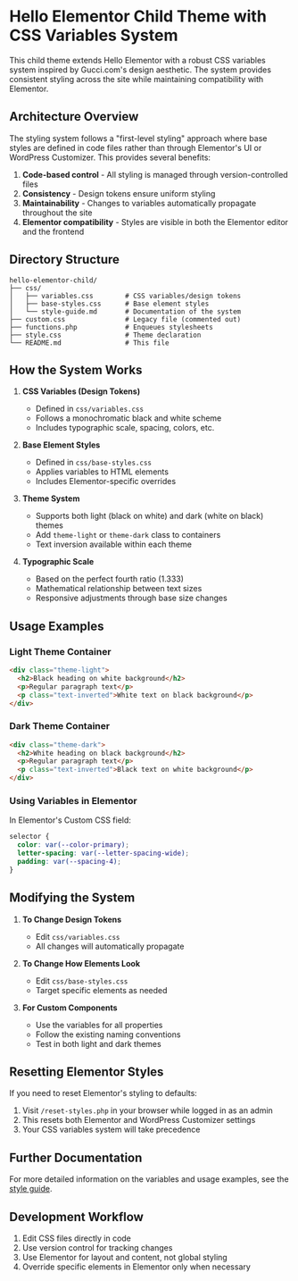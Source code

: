 # Hello Elementor Child Theme with CSS Variables System

This child theme extends Hello Elementor with a robust CSS variables system inspired by Gucci.com's design aesthetic. The system provides consistent styling across the site while maintaining compatibility with Elementor.

## Architecture Overview

The styling system follows a "first-level styling" approach where base styles are defined in code files rather than through Elementor's UI or WordPress Customizer. This provides several benefits:

1. **Code-based control** - All styling is managed through version-controlled files
2. **Consistency** - Design tokens ensure uniform styling
3. **Maintainability** - Changes to variables automatically propagate throughout the site
4. **Elementor compatibility** - Styles are visible in both the Elementor editor and the frontend

## Directory Structure

```
hello-elementor-child/
├── css/
│   ├── variables.css        # CSS variables/design tokens
│   ├── base-styles.css      # Base element styles
│   └── style-guide.md       # Documentation of the system
├── custom.css               # Legacy file (commented out)
├── functions.php            # Enqueues stylesheets
├── style.css                # Theme declaration
└── README.md                # This file
```

## How the System Works

1. **CSS Variables (Design Tokens)**
   - Defined in `css/variables.css`
   - Follows a monochromatic black and white scheme
   - Includes typographic scale, spacing, colors, etc.

2. **Base Element Styles**
   - Defined in `css/base-styles.css`
   - Applies variables to HTML elements
   - Includes Elementor-specific overrides

3. **Theme System**
   - Supports both light (black on white) and dark (white on black) themes
   - Add `theme-light` or `theme-dark` class to containers
   - Text inversion available within each theme

4. **Typographic Scale**
   - Based on the perfect fourth ratio (1.333)
   - Mathematical relationship between text sizes
   - Responsive adjustments through base size changes

## Usage Examples

### Light Theme Container
```html
<div class="theme-light">
  <h2>Black heading on white background</h2>
  <p>Regular paragraph text</p>
  <p class="text-inverted">White text on black background</p>
</div>
```

### Dark Theme Container
```html
<div class="theme-dark">
  <h2>White heading on black background</h2>
  <p>Regular paragraph text</p>
  <p class="text-inverted">Black text on white background</p>
</div>
```

### Using Variables in Elementor

In Elementor's Custom CSS field:
```css
selector {
  color: var(--color-primary);
  letter-spacing: var(--letter-spacing-wide);
  padding: var(--spacing-4);
}
```

## Modifying the System

1. **To Change Design Tokens**
   - Edit `css/variables.css`
   - All changes will automatically propagate

2. **To Change How Elements Look**
   - Edit `css/base-styles.css`
   - Target specific elements as needed

3. **For Custom Components**
   - Use the variables for all properties
   - Follow the existing naming conventions
   - Test in both light and dark themes

## Resetting Elementor Styles

If you need to reset Elementor's styling to defaults:

1. Visit `/reset-styles.php` in your browser while logged in as an admin
2. This resets both Elementor and WordPress Customizer settings
3. Your CSS variables system will take precedence

## Further Documentation

For more detailed information on the variables and usage examples, see the [style guide](./css/style-guide.md).

## Development Workflow

1. Edit CSS files directly in code
2. Use version control for tracking changes
3. Use Elementor for layout and content, not global styling
4. Override specific elements in Elementor only when necessary 